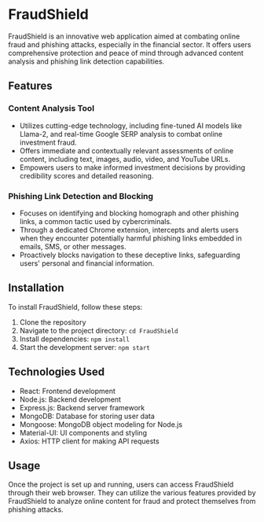 # FraudShield

FraudShield is an innovative web application aimed at combating online fraud and phishing attacks, especially in the financial sector. It offers users comprehensive protection and peace of mind through advanced content analysis and phishing link detection capabilities.

## Features

### Content Analysis Tool
- Utilizes cutting-edge technology, including fine-tuned AI models like Llama-2, and real-time Google SERP analysis to combat online investment fraud.
- Offers immediate and contextually relevant assessments of online content, including text, images, audio, video, and YouTube URLs.
- Empowers users to make informed investment decisions by providing credibility scores and detailed reasoning.

### Phishing Link Detection and Blocking
- Focuses on identifying and blocking homograph and other phishing links, a common tactic used by cybercriminals.
- Through a dedicated Chrome extension, intercepts and alerts users when they encounter potentially harmful phishing links embedded in emails, SMS, or other messages.
- Proactively blocks navigation to these deceptive links, safeguarding users' personal and financial information.

## Installation

To install FraudShield, follow these steps:

1. Clone the repository
2. Navigate to the project directory: `cd FraudShield`
3. Install dependencies: `npm install`
4. Start the development server: `npm start`

## Technologies Used

- React: Frontend development
- Node.js: Backend development
- Express.js: Backend server framework
- MongoDB: Database for storing user data
- Mongoose: MongoDB object modeling for Node.js
- Material-UI: UI components and styling
- Axios: HTTP client for making API requests

## Usage

Once the project is set up and running, users can access FraudShield through their web browser. They can utilize the various features provided by FraudShield to analyze online content for fraud and protect themselves from phishing attacks.


